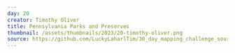 ```yaml
---
day: 20
creator: Timothy Oliver
title: Pennsylvania Parks and Preserves
thumbnail: /assets/thumbnails/2023/20-timothy-oliver.png
source: https://github.com/LuckyLaharlTim/30_day_mapping_challenge_source/raw/main/30DayMappingWork/all_maps.Rmd  
---
```

